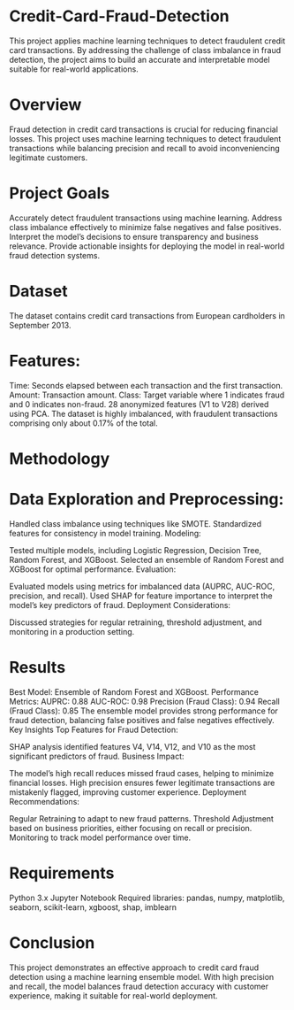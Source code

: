 # Credit-Card-Fraud-Detection
This project applies machine learning techniques to detect fraudulent credit card transactions. By addressing the challenge of class imbalance in fraud detection, the project aims to build an accurate and interpretable model suitable for real-world applications.

# Overview
Fraud detection in credit card transactions is crucial for reducing financial losses. This project uses machine learning techniques to detect fraudulent transactions while balancing precision and recall to avoid inconveniencing legitimate customers.

# Project Goals
Accurately detect fraudulent transactions using machine learning.
Address class imbalance effectively to minimize false negatives and false positives.
Interpret the model’s decisions to ensure transparency and business relevance.
Provide actionable insights for deploying the model in real-world fraud detection systems.
# Dataset
The dataset contains credit card transactions from European cardholders in September 2013.
# Features:
Time: Seconds elapsed between each transaction and the first transaction.
Amount: Transaction amount.
Class: Target variable where 1 indicates fraud and 0 indicates non-fraud.
28 anonymized features (V1 to V28) derived using PCA.
The dataset is highly imbalanced, with fraudulent transactions comprising only about 0.17% of the total.
# Methodology
# Data Exploration and Preprocessing:

Handled class imbalance using techniques like SMOTE.
Standardized features for consistency in model training.
Modeling:

Tested multiple models, including Logistic Regression, Decision Tree, Random Forest, and XGBoost.
Selected an ensemble of Random Forest and XGBoost for optimal performance.
Evaluation:

Evaluated models using metrics for imbalanced data (AUPRC, AUC-ROC, precision, and recall).
Used SHAP for feature importance to interpret the model’s key predictors of fraud.
Deployment Considerations:

Discussed strategies for regular retraining, threshold adjustment, and monitoring in a production setting.

# Results
Best Model: Ensemble of Random Forest and XGBoost.
Performance Metrics:
AUPRC: 0.88
AUC-ROC: 0.98
Precision (Fraud Class): 0.94
Recall (Fraud Class): 0.85
The ensemble model provides strong performance for fraud detection, balancing false positives and false negatives effectively.
Key Insights
Top Features for Fraud Detection:

SHAP analysis identified features V4, V14, V12, and V10 as the most significant predictors of fraud.
Business Impact:

The model’s high recall reduces missed fraud cases, helping to minimize financial losses.
High precision ensures fewer legitimate transactions are mistakenly flagged, improving customer experience.
Deployment Recommendations:

Regular Retraining to adapt to new fraud patterns.
Threshold Adjustment based on business priorities, either focusing on recall or precision.
Monitoring to track model performance over time.

# Requirements
Python 3.x
Jupyter Notebook
Required libraries: pandas, numpy, matplotlib, seaborn, scikit-learn, xgboost, shap, imblearn

# Conclusion
This project demonstrates an effective approach to credit card fraud detection using a machine learning ensemble model. With high precision and recall, the model balances fraud detection accuracy with customer experience, making it suitable for real-world deployment.
